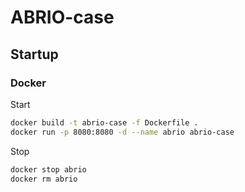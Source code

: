 # ABRIO-case

## Startup

### Docker

Start
````bash
docker build -t abrio-case -f Dockerfile .
docker run -p 8080:8080 -d --name abrio abrio-case
````

Stop
````bash
docker stop abrio
docker rm abrio
````

